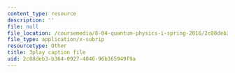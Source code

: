 ```yaml
---
content_type: resource
description: ''
file: null
file_location: /coursemedia/8-04-quantum-physics-i-spring-2016/2c88deb3b3640927404696b365949f9a_T6TQHNXy5Wg.srt
file_type: application/x-subrip
resourcetype: Other
title: 3play caption file
uid: 2c88deb3-b364-0927-4046-96b365949f9a
---
```

